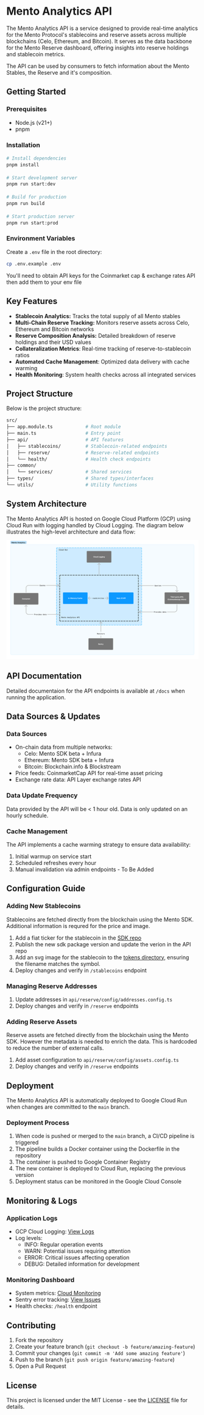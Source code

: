 # Mento Analytics API

The Mento Analytics API is a service designed to provide real-time analytics for the Mento Protocol's stablecoins and reserve assets across multiple blockchains (Celo, Ethereum, and Bitcoin). It serves as the data backbone for the Mento Reserve dashboard, offering insights into reserve holdings and stablecoin metrics.

The API can be used by consumers to fetch information about the Mento Stables, the Reserve and it's composition.


## Getting Started

### Prerequisites

- Node.js (v21+)
- pnpm

### Installation

```bash
# Install dependencies
pnpm install

# Start development server
pnpm run start:dev

# Build for production
pnpm run build

# Start production server
pnpm run start:prod
```

### Environment Variables

Create a `.env` file in the root directory:

``` bash
cp .env.example .env
```

You'll need to obtain API keys for the Coinmarket cap & exchange rates API then add them to your env file


## Key Features

- **Stablecoin Analytics:** Tracks the total supply of all Mento stables
- **Multi-Chain Reserve Tracking:** Monitors reserve assets across Celo, Ethereum and Bitcoin networks
- **Reserve Composition Analysis:** Detailed breakdown of reserve holdings and their USD values
- **Collateralization Metrics**: Real-time tracking of reserve-to-stablecoin ratios
- **Automated Cache Management**: Optimized data delivery with cache warming
- **Health Monitoring**: System health checks across all integrated services

## Project Structure

Below is the project structure:

```bash
src/
├── app.module.ts            # Root module
├── main.ts                  # Entry point
├── api/                     # API features
│   ├── stablecoins/         # Stablecoin-related endpoints
│   ├── reserve/             # Reserve-related endpoints
│   └── health/              # Health check endpoints
├── common/                      
│   └── services/            # Shared services   
├── types/                   # Shared types/interfaces
└── utils/                   # Utility functions
```

## System Architecture

The Mento Analytics API is hosted on Google Cloud Platform (GCP) using Cloud Run with logging handled by Cloud Logging. The diagram below illustrates the high-level architecture and data flow:

![Mento Analytics API Overview](docs/architecture.png)

## API Documentation

Detailed documentaion for the API endpoints is available at `/docs` when running the application.

## Data Sources & Updates

### Data Sources
- On-chain data from multiple networks:
  - Celo: Mento SDK beta + Infura
  - Ethereum: Mento SDK beta + Infura
  - Bitcoin: Blockchain.info & Blockstream
- Price feeds: CoinmarketCap API for real-time asset pricing
- Exchange rate data: API Layer exchange rates API

### Data Update Frequency

Data provided by the API will be < 1 hour old. Data is only updated on an hourly schedule.

### Cache Management

The API implements a cache warming strategy to ensure data availability:

1. Initial warmup on service start
2. Scheduled refreshes every hour
3. Manual invalidation via admin endpoints - To Be Added

## Configuration Guide

### Adding New Stablecoins

Stablecoins are fetched directly from the blockchain using the Mento SDK. Additional information is requred for the price and image.

1. Add a fiat ticker for the stablecoin in the [SDK repo](https://github.com/mento-protocol/mento-sdk/blob/7656050794eef5609193cbafd53ea23f04df4d09/src/constants/stableTokenMetadata.ts#L13)
2. Publish the new sdk package version and update the verion in the API repo
3. Add an svg image for the stablecoin to the [tokens directory](https://github.com/mento-protocol/mento-analytics-api/tree/main/public/tokens), ensuring the filename matches the symbol.
4. Deploy changes and verify in `/stablecoins` endpoint

### Managing Reserve Addresses

1. Update addresses in `api/reserve/config/addresses.config.ts`
2. Deploy changes and verify in `/reserve` endpoints

### Adding Reserve Assets

Reserve assets are fetched directly from the blockchain using the Mento SDK. However the metadata is needed to enrich the data. This is hardcoded to reduce the number of external calls.

1. Add asset configuration to `api/reserve/config/assets.config.ts`
2. Deploy changes and verify in `/reserve` endpoints

## Deployment

The Mento Analytics API is automatically deployed to Google Cloud Run when changes are committed to the `main` branch.

### Deployment Process

1. When code is pushed or merged to the `main` branch, a CI/CD pipeline is triggered
2. The pipeline builds a Docker container using the Dockerfile in the repository
3. The container is pushed to Google Container Registry
4. The new container is deployed to Cloud Run, replacing the previous version
5. Deployment status can be monitored in the Google Cloud Console


## Monitoring & Logs

### Application Logs
- GCP Cloud Logging: [View Logs](https://console.cloud.google.com/run/detail/us-central1/mento-analytics-api/logs?invt=AbmVMA&project=mento-prod)
- Log levels:
  - INFO: Regular operation events
  - WARN: Potential issues requiring attention
  - ERROR: Critical issues affecting operation
  - DEBUG: Detailed information for development

### Monitoring Dashboard
- System metrics: [Cloud Monitoring](https://console.cloud.google.com/run/detail/us-central1/mento-analytics-api/metrics?invt=AbmVMA&project=mento-prod)
- Sentry error tracking: [View Issues](https://mento-labs.sentry.io/issues/?project=4508518701268992&statsPeriod=14d)
- Health checks: `/health` endpoint

## Contributing

1. Fork the repository
2. Create your feature branch (`git checkout -b feature/amazing-feature`)
3. Commit your changes (`git commit -m 'Add some amazing feature'`)
4. Push to the branch (`git push origin feature/amazing-feature`)
5. Open a Pull Request

## License

This project is licensed under the MIT License - see the [LICENSE](LICENSE) file for details.
